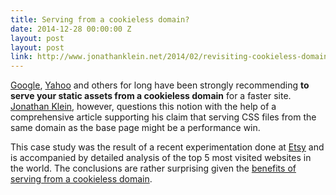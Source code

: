 ```yaml
---
title: Serving from a cookieless domain?
date: 2014-12-28 00:00:00 Z
layout: post
layout: post
link: http://www.jonathanklein.net/2014/02/revisiting-cookieless-domain.html
---
```


[Google](https://developers.google.com/speed/docs/insights/EnableCompression?csw=1#ServeFromCookielessDomain), [Yahoo](https://developer.yahoo.com/performance/rules.html#cookie_free) and others for long have been strongly recommending **to serve your static assets from a cookieless domain** for a 
faster site. [Jonathan Klein](http://www.jonathanklein.net/), however, questions this notion with the help of a comprehensive article supporting his claim that 
serving CSS files from the same domain as the base page might be a performance win.

This case study was the result of a recent experimentation done at [Etsy](https://www.etsy.com) and is accompanied by detailed analysis of the top 5 most
visited websites in the world. The conclusions are rather surprising given the [benefits of serving from a cookieless domain](http://www.ravelrumba.com/blog/static-cookieless-domain/).